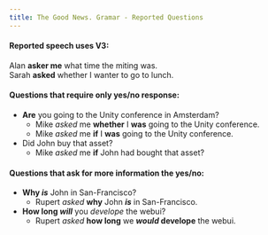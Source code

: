 ```yaml
---
title: The Good News. Gramar - Reported Questions
---
```


#### Reported speech uses V3:<br>
Alan **asker me** what time the miting was. <br>
Sarah **asked** whether I wanter to go to lunch.


#### Questions that require only yes/no response:
- **Are** you going to the Unity conference in Amsterdam?
  - Mike _asked_ me **whether** I **was** going to the Unity conference.
  - Mike _asked_ me **if** I **was** going to the Unity conference.
- Did John buy that asset?
  - Mike _asked_ me **if** John had bought that asset?


#### Questions that ask for more information the yes/no:
- **Why _is_** John in San-Francisco?<br>
  - Rupert _asked_ **why** John **_is_** in San-Francisco.
- **How long _will_** you _develope_ the webui?
  - Rupert _asked_ **how long** we **_would_ develope** the webui.
